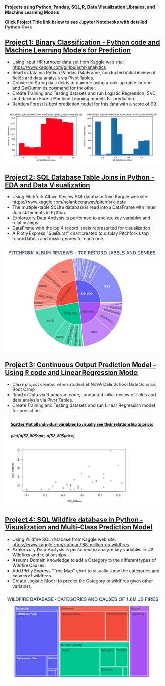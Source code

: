 
**Projects using Python, Pandas, SQL, R, Data Visualization Libraries, and Machine Learning Models**

**Click Project Title link below to see Jupyter Notebooks with detailed Python Code**

## [Project 1: Binary Classification - Python code and Machine Learning Models for Prediction](https://github.com/Brad-Swindell/Binary-Classification-Model--Python--HR-Data)

 - Using input HR turnover data set from Kaggle web site:  https://www.kaggle.com/giripujar/hr-analytics
 - Read in data via Python Pandas DataFrame, conducted initial review of fields and data analysis via Pivot Tables.
 - Converted String data fields to numeric using a look-up table for one and GetDummies command for the other. 
 - Create Training and Testing datasets and run Logistic Regression, SVC, and Random Forest Machine Learning models for prediction.
 - Random Forest is best prediction model for this data with a score of 99. 
 
 ![](/Images/HRDataNew.jpg)
 

## [Project 2: SQL Database Table Joins in Python - EDA and Data Visualization](https://github.com/Brad-Swindell/SQL-Python-EDA---Pitchfork-Record-Review-DB)

 - Using Pitchfork Album Review SQL database from Kaggle web site: https://www.kaggle.com/nolanbconaway/pitchfork-data
 - The multiple-table SQLite database is read into a DataFrame with Inner Join statements in Python.
 - Exploratory Data Analysis is performed to analyze key variables and relationships. 
 - DataFrame with the top 4 record labels represented for visualization 
 - A Plotly Express "SunBurst" chart created to display Pitchfork's top record labels and music genres for each one. 

![](/Images/PitchforkNew.jpg)


## [Project 3: Continuous Output Prediction Model - Using R code and Linear Regression Model](https://github.com/Brad-Swindell/Mulitiple-Regression-Model--R-Code--Wine-Project)

 - Class project created when student at NoVA Data School Data Science Boot Camp
 - Read in Data via R program code, conducted initial review of fields and data analysis via Pivot Tables.
 - Create Training and Testing datasets and run Linear Regression model for prediction. 

![](/Images/Project3Wine.png)


## [Project 4: SQL Wildfire database in Python - Visualization and Multi-Class Prediction Model](https://github.com/Brad-Swindell/SQL-Python-Multiclass-Classification--Wildefire-DB)

 - Using Wildfire SQL database from Kaggle web site: https://www.kaggle.com/rtatman/188-million-us-wildfires
 - Exploratory Data Analysis is performed to analyze key variables in US Wildfires and relationships. 
 - Assume Domain Knowledge to add a Category to the different types of Wildfire Causes. 
 - Add Plotly Express "Tree Map" chart to visually show the categories and causes of wildfires. 
 - Create Logistic Model to predict the Category of wildfires given other variables.  

![](/Images/WildFireTree3.jpg) 


